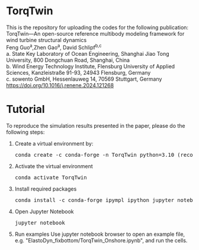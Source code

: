 # TorqTwin
This is the repository for uploading the codes for the following publication:<br>
TorqTwin—An open-source reference multibody modeling framework for wind turbine structural dynamics<br>
Feng Guo<sup>a</sup>,Zhen Gao<sup>a</sup>, David Schlipf<sup>b,c</sup> <br>
a. State Key Laboratory of Ocean Engineering, Shanghai Jiao Tong University, 800 Dongchuan Road, Shanghai, China<br>
b. Wind Energy Technology Institute, Flensburg University of Applied Sciences, Kanzleistraße 91-93, 24943 Flensburg, Germany<br>
c. sowento GmbH, Hessenlauweg 14, 70569 Stuttgart, Germany<br>
https://doi.org/10.1016/j.renene.2024.121268<br>

# Tutorial
To reproduce the simulation results presented in the paper, please do the following steps:

1. Create a virtual environment by:
   <pre>conda create -c conda-forge -n TorqTwin python=3.10 (recommanded)</pre>
2. Activate the virtual environment
   <pre>conda activate TorqTwin </pre>
3. Install required packages
   <pre>conda install -c conda-forge ipympl ipython jupyter notebook matplotlib numpy pythreejs "scikits.odes" scipy "sympy>=1.12"</pre>
4. Open Jupyter Notebook
   <pre>jupyter notebook</pre>
5. Run examples
   Use jupyter notebook browser to open an example file, e.g. "ElastoDyn_fixbottom/TorqTwin_Onshore.ipynb", and run the cells.
   


